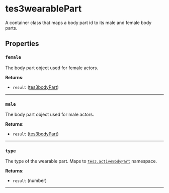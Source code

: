 <!---
	This file is autogenerated. Do not edit this file manually. Your changes will be ignored.
	More information: https://github.com/MWSE/MWSE/tree/master/docs
-->

# tes3wearablePart

A container class that maps a body part id to its male and female body parts.

## Properties

### `female`

The body part object used for female actors.

**Returns**:

* `result` ([tes3bodyPart](../../types/tes3bodyPart))

***

### `male`

The body part object used for male actors.

**Returns**:

* `result` ([tes3bodyPart](../../types/tes3bodyPart))

***

### `type`

The type of the wearable part. Maps to [`tes3.activeBodyPart`](https://mwse.github.io/MWSE/references/active-body-parts/) namespace.

**Returns**:

* `result` (number)

***

